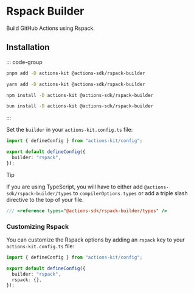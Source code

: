 # Rspack Builder

Build GitHub Actions using Rspack.

## Installation

::: code-group

```bash [pnpm]
pnpm add -D actions-kit @actions-sdk/rspack-builder
```

```bash [yarn]
yarn add -D actions-kit @actions-sdk/rspack-builder
```

```bash [npm]
npm install -D actions-kit @actions-sdk/rspack-builder
```

```bash [bun]
bun install -D actions-kit @actions-sdk/rspack-builder
```

:::

Set the `builder` in your `actions-kit.config.ts` file:

```ts [actions-kit.config.ts]
import { defineConfig } from "actions-kit/config";

export default defineConfig({
  builder: "rspack",
});
```

> [!TIP]
> If you are using TypeScript, you will have to either add `@actions-sdk/rspack-builder/types` to `compilerOptions.types` or add a triple slash directive to the top of your file.

```ts
/// <reference types="@actions-sdk/rspack-builder/types" />
```

### Customizing Rspack

You can customize the Rspack options by adding an `rspack` key to your `actions-kit.config.ts` file:

```ts [actions-kit.config.ts]
import { defineConfig } from "actions-kit/config";

export default defineConfig({
  builder: "rspack",
  rspack: {},
});
```
